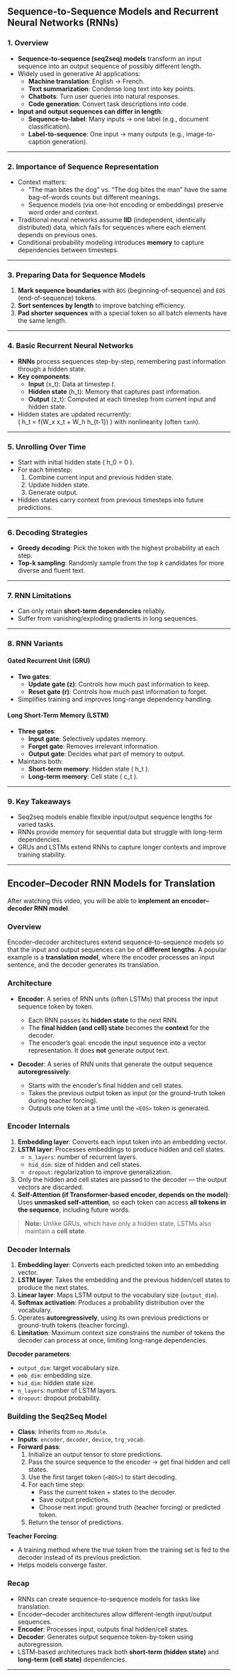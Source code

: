 
## Sequence-to-Sequence Models and Recurrent Neural Networks (RNNs)

### 1. Overview
- **Sequence-to-sequence (seq2seq) models** transform an input sequence into an output sequence of possibly different length.
- Widely used in generative AI applications:
    - **Machine translation**: English → French.
    - **Text summarization**: Condense long text into key points.
    - **Chatbots**: Turn user queries into natural responses.
    - **Code generation**: Convert task descriptions into code.
- **Input and output sequences can differ in length**:
    - **Sequence-to-label**: Many inputs → one label (e.g., document classification).
    - **Label-to-sequence**: One input → many outputs (e.g., image-to-caption generation).

---

### 2. Importance of Sequence Representation
- Context matters:  
    - “The man bites the dog” vs. “The dog bites the man” have the same bag-of-words counts but different meanings.
    - Sequence models (via one-hot encoding or embeddings) preserve word order and context.
- Traditional neural networks assume **IID** (independent, identically distributed) data, which fails for sequences where each element depends on previous ones.
- Conditional probability modeling introduces **memory** to capture dependencies between timesteps.

---

### 3. Preparing Data for Sequence Models
1. **Mark sequence boundaries** with `BOS` (beginning-of-sequence) and `EOS` (end-of-sequence) tokens.
2. **Sort sentences by length** to improve batching efficiency.
3. **Pad shorter sequences** with a special token so all batch elements have the same length.

---

### 4. Basic Recurrent Neural Networks
- **RNNs** process sequences step-by-step, remembering past information through a hidden state.
- **Key components**:
    - **Input** \(x_t\): Data at timestep *t*.
    - **Hidden state** \(h_t\): Memory that captures past information.
    - **Output** \(z_t\): Computed at each timestep from current input and hidden state.
- Hidden states are updated recurrently:  
  \( h_t = f(W_x x_t + W_h h_{t-1}) \) with nonlinearity (often `tanh`).

---

### 5. Unrolling Over Time
- Start with initial hidden state \( h_0 = 0 \).
- For each timestep:
    1. Combine current input and previous hidden state.
    2. Update hidden state.
    3. Generate output.
- Hidden states carry context from previous timesteps into future predictions.

---

### 6. Decoding Strategies
- **Greedy decoding**: Pick the token with the highest probability at each step.
- **Top-k sampling**: Randomly sample from the top *k* candidates for more diverse and fluent text.

---

### 7. RNN Limitations
- Can only retain **short-term dependencies** reliably.
- Suffer from vanishing/exploding gradients in long sequences.

---

### 8. RNN Variants
#### Gated Recurrent Unit (GRU)
- **Two gates**:
    - **Update gate (z)**: Controls how much past information to keep.
    - **Reset gate (r)**: Controls how much past information to forget.
- Simplifies training and improves long-range dependency handling.

#### Long Short-Term Memory (LSTM)
- **Three gates**:
    - **Input gate**: Selectively updates memory.
    - **Forget gate**: Removes irrelevant information.
    - **Output gate**: Decides what part of memory to output.
- Maintains both:
    - **Short-term memory**: Hidden state \( h_t \).
    - **Long-term memory**: Cell state \( c_t \).

---

### 9. Key Takeaways
- Seq2seq models enable flexible input/output sequence lengths for varied tasks.
- RNNs provide memory for sequential data but struggle with long-term dependencies.
- GRUs and LSTMs extend RNNs to capture longer contexts and improve training stability.


---

## Encoder–Decoder RNN Models for Translation

After watching this video, you will be able to **implement an encoder–decoder RNN model**.

### Overview
Encoder–decoder architectures extend sequence-to-sequence models so that the input and output sequences can be of **different lengths**. A popular example is a **translation model**, where the encoder processes an input sentence, and the decoder generates its translation.

### Architecture
- **Encoder**: A series of RNN units (often LSTMs) that process the input sequence token by token.  
  - Each RNN passes its **hidden state** to the next RNN.
  - The **final hidden (and cell) state** becomes the **context** for the decoder.
  - The encoder’s goal: encode the input sequence into a vector representation. It does **not** generate output text.

- **Decoder**: A series of RNN units that generate the output sequence **autoregressively**:
  - Starts with the encoder’s final hidden and cell states.
  - Takes the previous output token as input (or the ground-truth token during teacher forcing).
  - Outputs one token at a time until the `<EOS>` token is generated.

### Encoder Internals
1. **Embedding layer**: Converts each input token into an embedding vector.
2. **LSTM layer**: Processes embeddings to produce hidden and cell states.  
    - `n_layers`: number of recurrent layers.  
    - `hid_dim`: size of hidden and cell states.  
    - `dropout`: regularization to improve generalization.
3. Only the hidden and cell states are passed to the decoder — the output vectors are discarded.
4. **Self-Attention (if Transformer-based encoder, depends on the model)**: Uses **unmasked self-attention**, so each token can access **all tokens in the sequence**, including future words.

> **Note:** Unlike GRUs, which have only a hidden state, LSTMs also maintain a **cell state**.

### Decoder Internals
1. **Embedding layer**: Converts each predicted token into an embedding vector.
2. **LSTM layer**: Takes the embedding and the previous hidden/cell states to produce the next states.
3. **Linear layer**: Maps LSTM output to the vocabulary size (`output_dim`).
4. **Softmax activation**: Produces a probability distribution over the vocabulary.
5. Operates **autoregressively**, using its own previous predictions or ground-truth tokens (teacher forcing).
6. **Limitation**: Maximum context size constrains the number of tokens the decoder can process at once, limiting long-range dependencies.

**Decoder parameters**:
- `output_dim`: target vocabulary size.
- `emb_dim`: embedding size.
- `hid_dim`: hidden state size.
- `n_layers`: number of LSTM layers.
- `dropout`: dropout probability.

### Building the Seq2Seq Model
- **Class**: Inherits from `nn.Module`.
- **Inputs**: `encoder`, `decoder`, `device`, `trg_vocab`.
- **Forward pass**:
  1. Initialize an output tensor to store predictions.
  2. Pass the source sequence to the encoder → get final hidden and cell states.
  3. Use the first target token (`<BOS>`) to start decoding.
  4. For each time step:
     - Pass the current token + states to the decoder.
     - Save output predictions.
     - Choose next input: ground truth (teacher forcing) or predicted token.
  5. Return the tensor of predictions.

**Teacher Forcing**:
- A training method where the true token from the training set is fed to the decoder instead of its previous prediction.
- Helps models converge faster.

### Recap
- RNNs can create sequence-to-sequence models for tasks like translation.
- Encoder–decoder architectures allow different-length input/output sequences.
- **Encoder**: Processes input, outputs final hidden/cell states.
- **Decoder**: Generates output sequence token-by-token using autoregression.
- LSTM-based architectures track both **short-term (hidden state)** and **long-term (cell state)** dependencies.

---